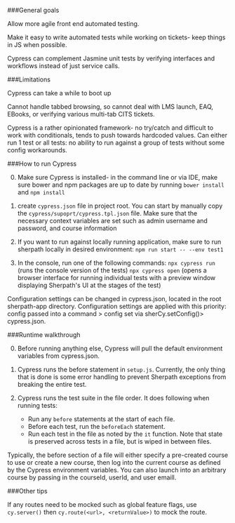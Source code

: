 ###General goals

Allow more agile front end automated testing.

Make it easy to write automated tests while working on tickets- keep things in JS when possible.

Cypress can complement Jasmine unit tests by verifying interfaces and workflows instead of just service calls. 


###Limitations

Cypress can take a while to boot up

Cannot handle tabbed browsing, so cannot deal with LMS launch, EAQ, EBooks, or verifying various multi-tab CITS tickets.

Cypress is a rather opinionated framework- no try/catch and difficult to work with conditionals, tends to push towards hardcoded values.
Can either run 1 test or all tests: no ability to run against a group of tests without some config workarounds. 



###How to run Cypress

0. Make sure Cypress is installed- in the command line or via IDE, make sure bower and npm packages are up to date by running `bower install` and  `npm install`

1. create `cypress.json` file in project root.
You can start by manually copy the `cypress/supoprt/cypress.tpl.json` file.
Make sure that the necessary context variables are set such as admin username and password, and course information

2. If you want to run against locally running application, make sure to run sherpath locally in desired environment: `npm run start -- --env test1`

3. In the console, run one of the following commands:
`npx cypress run` (runs the console version of the tests)
`npx cypress open` (opens a browser interface for running individual tests with a preview window displaying Sherpath's UI at the stages of the test)

Configuration settings can be changed in cypress.json, located in the root sherpath-app directory. Configuration settings are applied with this priority: config passed into a command > config set via sherCy.setConfig()> cypress.json. 


###Runtime walkthrough

0. Before running anything else, Cypress will pull the default environment variables from cypress.json. 

1. Cypress runs the before statement in `setup.js`. Currently, the only thing that is done is some error handling to prevent Sherpath exceptions from breaking the entire test. 

2. Cypress runs the test suite in the file order. It does following when running tests:
   * Run any `before` statements at the start of each file.
   * Before each test, run the `beforeEach` statement.
   * Run each test in the file as noted by the `it` function. Note that state is preserved across tests in a file, but is wiped in between files. 

  Typically, the before section of a file will either specify a pre-created course to use or create a new course, then log into the current course as defined by the Cypress environment variables. You can also launch into an arbitrary course by passing in the courseId, userId, and user emaill. 

 
###Other tips

If any routes need to be mocked such as global feature flags, use `cy.server()` then `cy.route(<url>, <returnValue>)` to mock the route.



